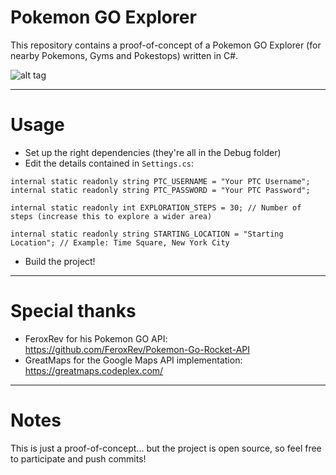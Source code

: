 # Pokemon GO Explorer

This repository contains a proof-of-concept of a Pokemon GO Explorer (for nearby Pokemons, Gyms and Pokestops) written in C#.

![alt tag](http://i.imgur.com/DZoi1yQ.png)


___

# Usage

  - Set up the right dependencies (they're all in the Debug folder)
  - Edit the details contained in `Settings.cs`:
  ```
  internal static readonly string PTC_USERNAME = "Your PTC Username";
  internal static readonly string PTC_PASSWORD = "Your PTC Password";
  
  internal static readonly int EXPLORATION_STEPS = 30; // Number of steps (increase this to explore a wider area)
  
  internal static readonly string STARTING_LOCATION = "Starting Location"; // Example: Time Square, New York City
  ```
  - Build the project!
  

___

# Special thanks

  - FeroxRev for his Pokemon GO API: https://github.com/FeroxRev/Pokemon-Go-Rocket-API
  - GreatMaps for the Google Maps API implementation: https://greatmaps.codeplex.com/
  
___

# Notes

This is just a proof-of-concept... but the project is open source, so feel free to participate and push commits!
